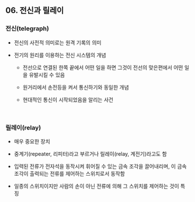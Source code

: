 ## 06. 전신과 릴레이

### 전신(telegraph)
-  전신의 사전적 의미로는 원격 기록의 의미

-  전기의 원리를 이용하는 전신 시스템의 개념
   -  전선으로 연결된 한쪽 끝에서 어떤 일을 하면 그것이 전선의 맞은편에서 어떤 일을 유발시킬 수 있음
   
   -  원거리에서 손전등을 켜서 통신하기와 동일한 개념
   -  현대적인 통신이 시작되었음을 알리는 사건

<br>

### 릴레이(relay)
- 매우 중요한 장치

- 중계기(repeater, 리피터)라고 부르거나 릴레이(relay, 계전기)라고도 함
- 입력된 전류가 전자석을 동작시켜 휘어질 수 있는 금속 조각을 끌어내리며, 이 금속 조각이 출력되는 전류를 제어하는 스위치로서 동작함
- 일종의 스위치이지만 사람의 손이 아닌 전류에 의해 그 스위치를 제어하는 것이 특징
